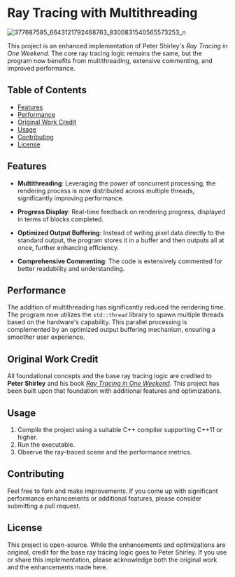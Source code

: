 # Ray Tracing with Multithreading

![377687585_6643121792468763_8300831540565573253_n](https://github.com/oscarabreu/Multithreaded-Path-Tracer/assets/99779654/08b1c2b7-66d7-42bb-ac00-272a8c584245)


This project is an enhanced implementation of Peter Shirley's _Ray Tracing in One Weekend_. The core ray tracing logic remains the same, but the program now benefits from multithreading, extensive commenting, and improved performance.

## Table of Contents
- [Features](#features)
- [Performance](#performance)
- [Original Work Credit](#original-work-credit)
- [Usage](#usage)
- [Contributing](#contributing)
- [License](#license)

## Features
- **Multithreading**: Leveraging the power of concurrent processing, the rendering process is now distributed across multiple threads, significantly improving performance.
  
- **Progress Display**: Real-time feedback on rendering progress, displayed in terms of blocks completed.
  
- **Optimized Output Buffering**: Instead of writing pixel data directly to the standard output, the program stores it in a buffer and then outputs all at once, further enhancing efficiency.

- **Comprehensive Commenting**: The code is extensively commented for better readability and understanding.

## Performance
The addition of multithreading has significantly reduced the rendering time. The program now utilizes the `std::thread` library to spawn multiple threads based on the hardware's capability. This parallel processing is complemented by an optimized output buffering mechanism, ensuring a smoother user experience.

## Original Work Credit
All foundational concepts and the base ray tracing logic are credited to **Peter Shirley** and his book [_Ray Tracing in One Weekend_](https://raytracing.github.io/books/RayTracingInOneWeekend.html). This project has been built upon that foundation with additional features and optimizations.

## Usage
1. Compile the project using a suitable C++ compiler supporting C++11 or higher.
2. Run the executable.
3. Observe the ray-traced scene and the performance metrics.

## Contributing
Feel free to fork and make improvements. If you come up with significant performance enhancements or additional features, please consider submitting a pull request.

## License
This project is open-source. While the enhancements and optimizations are original, credit for the base ray tracing logic goes to Peter Shirley. If you use or share this implementation, please acknowledge both the original work and the enhancements made here.
  
